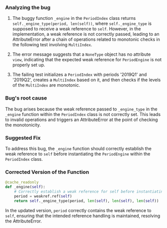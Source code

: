 ### Analyzing the bug

1. The buggy function `_engine` in the `PeriodIndex` class returns `self._engine_type(period, len(self))`, where `self._engine_type` is supposed to receive a weak reference to `self`. However, in the implementation, a weak reference is not correctly passed, leading to an AttributeError after a chain of operations related to monotonic checks in the following test involving `MultiIndex`.

2. The error message suggests that a `NoneType` object has no attribute `view`, indicating that the expected weak reference for `PeriodEngine` is not properly set up.

3. The failing test initializes a `PeriodIndex` with periods '2019Q1' and '2019Q2', creates a `MultiIndex` based on it, and then checks if the levels of the `MultiIndex` are monotonic. 

### Bug's root cause

The bug arises because the weak reference passed to `_engine_type` in the `_engine` function within the `PeriodIndex` class is not correctly set. This leads to invalid operations and triggers an AttributeError at the point of checking the monotonicity.

### Suggested Fix

To address this bug, the `_engine` function should correctly establish the weak reference to `self` before instantiating the `PeriodEngine` within the `PeriodIndex` class.

### Corrected Version of the Function

```python
@cache_readonly
def _engine(self):
    # Correctly establish a weak reference for self before instantiating PeriodEngine.
    period = weakref.ref(self)
    return self._engine_type(period, len(self), len(self), len(self))
``` 

In the updated version, `period` correctly contains the weak reference to `self`, ensuring that the intended reference handling is maintained, resolving the AttributeError.
